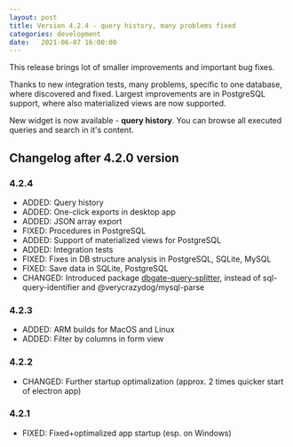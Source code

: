 ```yaml
---
layout: post
title: Version 4.2.4 - query history, many problems fixed
categories: development
date:   2021-06-07 16:00:00
---
```


This release brings lot of smaller improvements and important bug fixes.

Thanks to new integration tests, many problems, specific to one database, where discovered and fixed. Largest improvements are in PostgreSQL support, where also materialized views are now supported.

New widget is now available - **query history**. You can browse all executed queries and search in it's content.

## Changelog after 4.2.0 version

### 4.2.4
- ADDED: Query history
- ADDED: One-click exports in desktop app
- ADDED: JSON array export
- FIXED: Procedures in PostgreSQL
- ADDED: Support of materialized views for PostgreSQL
- ADDED: Integration tests
- FIXED: Fixes in DB structure analysis in PostgreSQL, SQLite, MySQL
- FIXED: Save data in SQLite, PostgreSQL
- CHANGED: Introduced package [dbgate-query-splitter](https://www.npmjs.com/package/dbgate-query-splitter), instead of sql-query-identifier and @verycrazydog/mysql-parse

### 4.2.3
- ADDED: ARM builds for MacOS and Linux
- ADDED: Filter by columns in form view

### 4.2.2
- CHANGED: Further startup optimalization (approx. 2 times quicker start of electron app)

### 4.2.1
- FIXED: Fixed+optimalized app startup (esp. on Windows)
